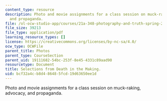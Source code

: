 ```yaml
---
content_type: resource
description: Photo and movie assignments for a class session on muck-raking, advocacy,
  and propaganda.
file: /ol-ocw-studio-app/courses/21a-348-photography-and-truth-spring-2008/bcf32a4cb8d486485fcd19d63650ee1d_MIT21A_348S08_death.pdf
file_size: 39213
file_type: application/pdf
learning_resource_types: []
license: https://creativecommons.org/licenses/by-nc-sa/4.0/
ocw_type: OCWFile
parent_title: Photos
parent_type: CourseSection
parent_uid: 19111682-54bc-253f-8e45-4331c89aad90
resourcetype: Document
title: Selections from Death in the Making.
uid: bcf32a4c-b8d4-8648-5fcd-19d63650ee1d
---
```

Photo and movie assignments for a class session on muck-raking, advocacy, and propaganda.
